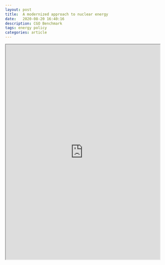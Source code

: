 ```yaml
---
layout: post
title:  A modernized approach to nuclear energy
date:   2020-08-20 16:40:16
description: CGO Benchmark
tags: energy policy
categories: article
---
```


<iframe src="https://www.thecgo.org/benchmark/a-modernized-approach-to-nuclear-energy/" width="100%" height="700"></iframe>